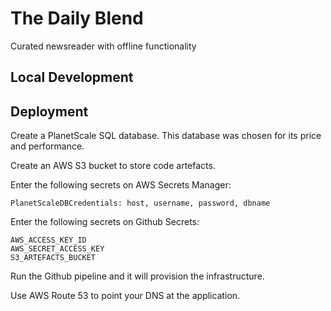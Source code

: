 # The Daily Blend

Curated newsreader with offline functionality

## Local Development

## Deployment

Create a PlanetScale SQL database. This database was chosen for its price and performance.

Create an AWS S3 bucket to store code artefacts.

Enter the following secrets on AWS Secrets Manager:

```
PlanetScaleDBCredentials: host, username, password, dbname
```

Enter the following secrets on Github Secrets:

```
AWS_ACCESS_KEY_ID
AWS_SECRET_ACCESS_KEY
S3_ARTEFACTS_BUCKET
```

Run the Github pipeline and it will provision the infrastructure.

Use AWS Route 53 to point your DNS at the application.
